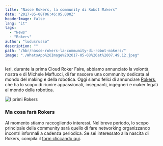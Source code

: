 ```yaml
---
title: "Nasce Rokers, la community di Robot Makers"
date: "2017-05-08T06:46:05.000Z"
headerImage: false
lang: "it"
tags:
  - "News"
  - "Rokers"
author: "ludusrusso"
description: ""
path: "/hbr/nasce-rokers-la-community-di-robot-makers/"
image: "./WhatsApp%20Image%202017-05-08%20at%2007.49.12.jpeg"
---
```


Ieri, durante la prima Cloud Roker Faire, abbiamo annunciato la volontà, nostra e di Michele Maffucci, di far nascere una community dedicata al mondo del making e della robotica. Oggi siamo felici di annunciare [Rokers](http://www.rokers.io), che ha lo scopo di riunire appassionati, insegnanti, ingegneri e maker legati al mondo della robotica.

![I primi Rokers](./WhatsApp%20Image%202017-05-08%20at%2007.49.12.jpeg)

### Ma cosa farà Rokers

Al momento stiamo raccogliendo interessi. Nel breve periodo, lo scopo principale della community sarà quello di fare networking organizzando incontri informali a cadenza periodica. Se sei interessato alla nascita di Rokers, compila il [form cliccando qui](https://docs.google.com/forms/d/e/1FAIpQLSdacsFXWljnXINhFau6-zZgNw94zj0sfapZpmC0Xd5YJ02gbw/viewform?usp=sf_link).
